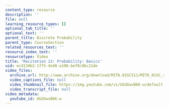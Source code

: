 ```yaml
---
content_type: resource
description: ''
file: null
learning_resource_types: []
optional_tab_title: ''
optional_text: ''
parent_title: Discrete Probability
parent_type: CourseSection
related_resources_text: ''
resource_index_text: ''
resourcetype: Video
title: 'Recitation 13: Probability: Basics'
uid: ec4134b2-1ff5-4e48-a108-bef8c8bc21de
video_files:
  archive_url: http://www.archive.org/download/MIT6.01SCS11/MIT6_01SC_rec13_300k.mp4
  video_captions_file: null
  video_thumbnail_file: https://img.youtube.com/vi/UGdXwvB6K-w/default.jpg
  video_transcript_file: null
video_metadata:
  youtube_id: UGdXwvB6K-w
---
```

